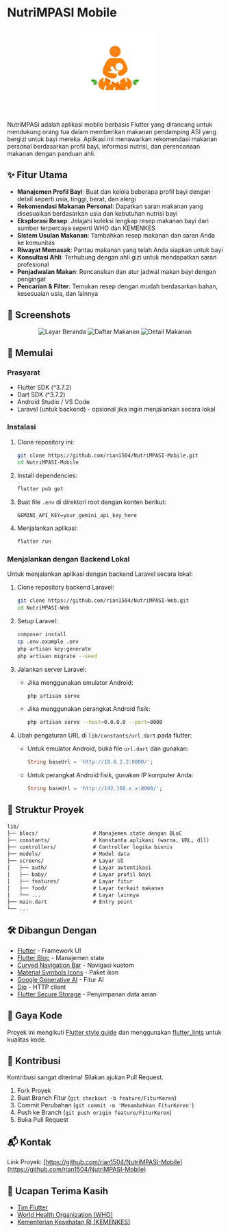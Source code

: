 # NutriMPASI Mobile

<p align="center">
  <img src="assets/images/logo/nutrimpasi.png" alt="NutriMPASI Logo" width="200"/>
</p>

NutriMPASI adalah aplikasi mobile berbasis Flutter yang dirancang untuk mendukung orang tua dalam memberikan makanan pendamping ASI yang bergizi untuk bayi mereka. Aplikasi ini menawarkan rekomendasi makanan personal berdasarkan profil bayi, informasi nutrisi, dan perencanaan makanan dengan panduan ahli.

## ✨ Fitur Utama

- **Manajemen Profil Bayi**: Buat dan kelola beberapa profil bayi dengan detail seperti usia, tinggi, berat, dan alergi
- **Rekomendasi Makanan Personal**: Dapatkan saran makanan yang disesuaikan berdasarkan usia dan kebutuhan nutrisi bayi
- **Eksplorasi Resep**: Jelajahi koleksi lengkap resep makanan bayi dari sumber terpercaya seperti WHO dan KEMENKES
- **Sistem Usulan Makanan**: Tambahkan resep makanan dan saran Anda ke komunitas
- **Riwayat Memasak**: Pantau makanan yang telah Anda siapkan untuk bayi
- **Konsultasi Ahli**: Terhubung dengan ahli gizi untuk mendapatkan saran profesional
- **Penjadwalan Makan**: Rencanakan dan atur jadwal makan bayi dengan pengingat
- **Pencarian & Filter**: Temukan resep dengan mudah berdasarkan bahan, kesesuaian usia, dan lainnya

## 📱 Screenshots

<p align="center">
  <!-- Tambahkan screenshot aplikasi di sini -->
  <img src="https://i.imgur.com/zgrPcum.png" width="200" alt="Layar Beranda"/>
  <img src="https://i.imgur.com/KETmwX1.png" width="200" alt="Daftar Makanan"/>
  <img src="https://i.imgur.com/y9tGNI9.png" width="200" alt="Detail Makanan"/>
</p>

## 🚀 Memulai

### Prasyarat

- Flutter SDK (^3.7.2)
- Dart SDK (^3.7.2)
- Android Studio / VS Code
- Laravel (untuk backend) - opsional jika ingin menjalankan secara lokal

### Instalasi

1. Clone repository ini:

   ```bash
   git clone https://github.com/rian1504/NutriMPASI-Mobile.git
   cd NutriMPASI-Mobile
   ```

2. Install dependencies:

   ```bash
   flutter pub get
   ```

3. Buat file `.env` di direktori root dengan konten berikut:

   ```
   GEMINI_API_KEY=your_gemini_api_key_here
   ```

4. Menjalankan aplikasi:
   ```bash
   flutter run
   ```

### Menjalankan dengan Backend Lokal

Untuk menjalankan aplikasi dengan backend Laravel secara lokal:

1. Clone repository backend Laravel:

   ```bash
   git clone https://github.com/rian1504/NutriMPASI-Web.git
   cd NutriMPASI-Web
   ```

2. Setup Laravel:

   ```bash
   composer install
   cp .env.example .env
   php artisan key:generate
   php artisan migrate --seed
   ```

3. Jalankan server Laravel:

   - Jika menggunakan emulator Android:
     ```bash
     php artisan serve
     ```
   - Jika menggunakan perangkat Android fisik:
     ```bash
     php artisan serve --host=0.0.0.0 --port=8000
     ```

4. Ubah pengaturan URL di `lib/constants/url.dart` pada flutter:
   - Untuk emulator Android, buka file `url.dart` dan gunakan:
     ```dart
     String baseUrl = 'http://10.0.2.2:8000/';
     ```
   - Untuk perangkat Android fisik, gunakan IP komputer Anda:
     ```dart
     String baseUrl = 'http://192.168.x.x:8000/';
     ```

## 🔧 Struktur Proyek

```
lib/
├── blocs/                  # Manajemen state dengan BLoC
├── constants/              # Konstanta aplikasi (warna, URL, dll)
├── controllers/            # Controller logika bisnis
├── models/                 # Model data
├── screens/                # Layar UI
│   ├── auth/               # Layar autentikasi
│   ├── baby/               # Layar profil bayi
│   ├── features/           # Layar fitur
│   ├── food/               # Layar terkait makanan
│   └── ...                 # Layar lainnya
├── main.dart               # Entry point
└── ...
```

## 🛠️ Dibangun Dengan

- [Flutter](https://flutter.dev/) - Framework UI
- [Flutter Bloc](https://pub.dev/packages/flutter_bloc) - Manajemen state
- [Curved Navigation Bar](https://pub.dev/packages/curved_navigation_bar) - Navigasi kustom
- [Material Symbols Icons](https://pub.dev/packages/material_symbols_icons) - Paket ikon
- [Google Generative AI](https://pub.dev/packages/google_generative_ai) - Fitur AI
- [Dio](https://pub.dev/packages/dio) - HTTP client
- [Flutter Secure Storage](https://pub.dev/packages/flutter_secure_storage) - Penyimpanan data aman

## 💎 Gaya Kode

Proyek ini mengikuti [Flutter style guide](https://github.com/flutter/flutter/wiki/Style-guide-for-Flutter-repo) dan menggunakan [flutter_lints](https://pub.dev/packages/flutter_lints) untuk kualitas kode.

## 🤝 Kontribusi

Kontribusi sangat diterima! Silakan ajukan Pull Request.

1. Fork Proyek
2. Buat Branch Fitur (`git checkout -b feature/FiturKeren`)
3. Commit Perubahan (`git commit -m 'Menambahkan FiturKeren'`)
4. Push ke Branch (`git push origin feature/FiturKeren`)
5. Buka Pull Request

## 📬 Kontak

Link Proyek: [https://github.com/rian1504/NutriMPASI-Mobile](https://github.com/rian1504/NutriMPASI-Mobile)

## 🙏 Ucapan Terima Kasih

- [Tim Flutter](https://flutter.dev/)
- [World Health Organization (WHO)](https://www.who.int/)
- [Kementerian Kesehatan RI (KEMENKES)](https://www.kemkes.go.id/)
